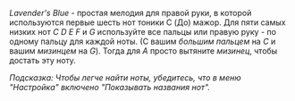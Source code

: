 *Lavender's Blue* - простая мелодия для правой руки, в которой
используются первые шесть нот тоники C (До) мажор.
Для пяти самых низких нот *C D E F* и *G* используйте все пальцы
 или правую руку - по одному пальцу для каждой ноты.
 (С вашим *большим пальцем* на *C* и вашим *мизинцем* на *G*).
 Тогда для *A* просто вытяните *мизинец*, чтобы достать эту ноту.


*Подсказка:* _Чтобы легче найти ноты, убедитесь, что в меню "Настройка"
включено "Показывать названия нот"._
